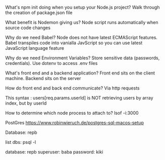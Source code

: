 What's npm init doing when you setup your Node.js project?
Walk through the creation of package.json file

What benefit is Nodemon giving us?
Node script runs automatically when source code changes

Why do we need Babel?
Node does not have latest ECMAScript features. Babel transpiles code into vanialla JavScript so you can use latest JavaScript language feature

Why do we need Environment Variables?
Store sensitive data (passwords, credentials). Use dotenv to access .env files

What's front end and a backend application?
Front end sits on the client machine. Backend sits on the server

How do front end and back end communicate?
Via http requests

This syntax : users[req.params.userId] is NOT retrieving users by array index, but by userId


How to determine which node process to attach to?
lsof -i:3000

PostGres
https://www.robinwieruch.de/postgres-sql-macos-setup

Database: repb

list dbs: psql -l

database: repb
superuser: baba
password: kiki